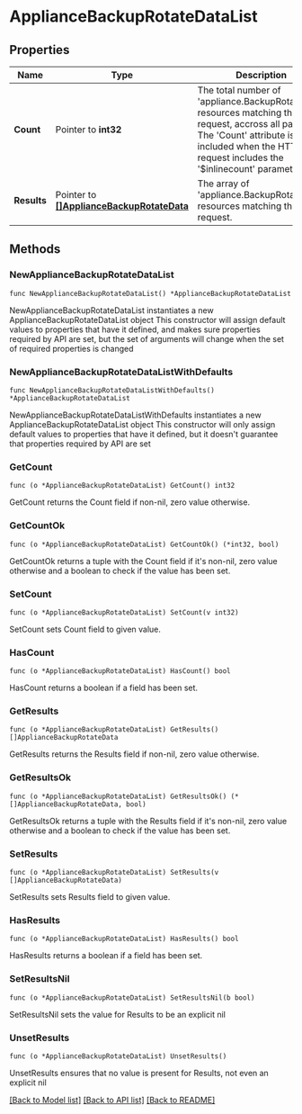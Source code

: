 # ApplianceBackupRotateDataList

## Properties

Name | Type | Description | Notes
------------ | ------------- | ------------- | -------------
**Count** | Pointer to **int32** | The total number of &#39;appliance.BackupRotateData&#39; resources matching the request, accross all pages. The &#39;Count&#39; attribute is included when the HTTP GET request includes the &#39;$inlinecount&#39; parameter. | [optional] 
**Results** | Pointer to [**[]ApplianceBackupRotateData**](ApplianceBackupRotateData.md) | The array of &#39;appliance.BackupRotateData&#39; resources matching the request. | [optional] 

## Methods

### NewApplianceBackupRotateDataList

`func NewApplianceBackupRotateDataList() *ApplianceBackupRotateDataList`

NewApplianceBackupRotateDataList instantiates a new ApplianceBackupRotateDataList object
This constructor will assign default values to properties that have it defined,
and makes sure properties required by API are set, but the set of arguments
will change when the set of required properties is changed

### NewApplianceBackupRotateDataListWithDefaults

`func NewApplianceBackupRotateDataListWithDefaults() *ApplianceBackupRotateDataList`

NewApplianceBackupRotateDataListWithDefaults instantiates a new ApplianceBackupRotateDataList object
This constructor will only assign default values to properties that have it defined,
but it doesn't guarantee that properties required by API are set

### GetCount

`func (o *ApplianceBackupRotateDataList) GetCount() int32`

GetCount returns the Count field if non-nil, zero value otherwise.

### GetCountOk

`func (o *ApplianceBackupRotateDataList) GetCountOk() (*int32, bool)`

GetCountOk returns a tuple with the Count field if it's non-nil, zero value otherwise
and a boolean to check if the value has been set.

### SetCount

`func (o *ApplianceBackupRotateDataList) SetCount(v int32)`

SetCount sets Count field to given value.

### HasCount

`func (o *ApplianceBackupRotateDataList) HasCount() bool`

HasCount returns a boolean if a field has been set.

### GetResults

`func (o *ApplianceBackupRotateDataList) GetResults() []ApplianceBackupRotateData`

GetResults returns the Results field if non-nil, zero value otherwise.

### GetResultsOk

`func (o *ApplianceBackupRotateDataList) GetResultsOk() (*[]ApplianceBackupRotateData, bool)`

GetResultsOk returns a tuple with the Results field if it's non-nil, zero value otherwise
and a boolean to check if the value has been set.

### SetResults

`func (o *ApplianceBackupRotateDataList) SetResults(v []ApplianceBackupRotateData)`

SetResults sets Results field to given value.

### HasResults

`func (o *ApplianceBackupRotateDataList) HasResults() bool`

HasResults returns a boolean if a field has been set.

### SetResultsNil

`func (o *ApplianceBackupRotateDataList) SetResultsNil(b bool)`

 SetResultsNil sets the value for Results to be an explicit nil

### UnsetResults
`func (o *ApplianceBackupRotateDataList) UnsetResults()`

UnsetResults ensures that no value is present for Results, not even an explicit nil

[[Back to Model list]](../README.md#documentation-for-models) [[Back to API list]](../README.md#documentation-for-api-endpoints) [[Back to README]](../README.md)



